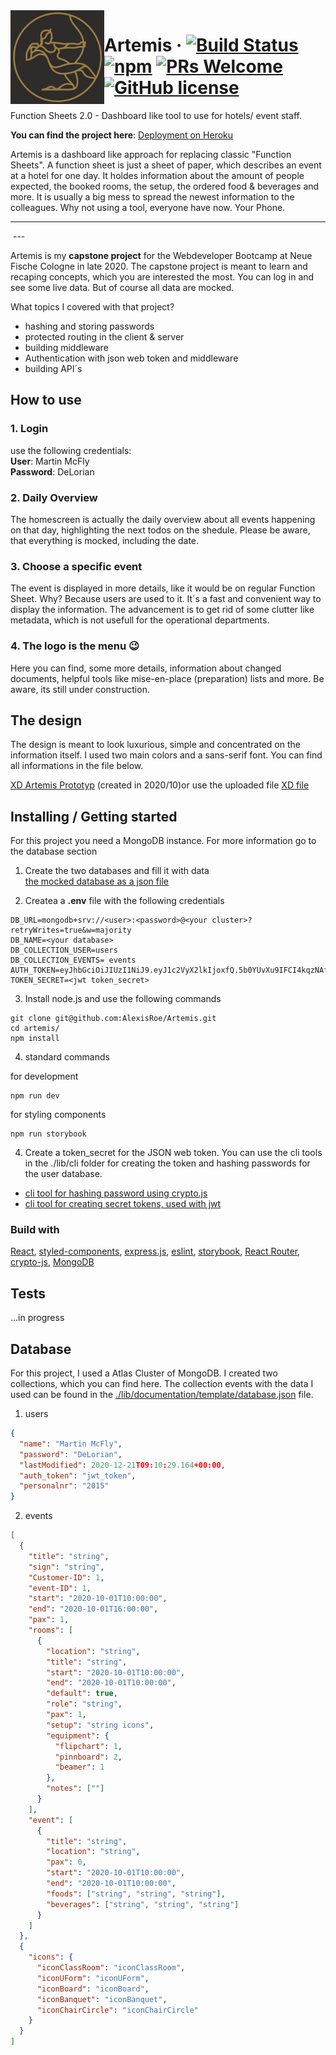 <img src="./client/src/assets/logo/logo-artemis.jpg" alt="Logo of the project" align="left" width="150" height="150" >

# Artemis &middot; [![Build Status](https://img.shields.io/travis/npm/npm/latest.svg?style=flat-square)](https://travis-ci.org/npm/npm) [![npm](https://img.shields.io/npm/v/npm.svg?style=flat-square)](https://www.npmjs.com/package/npm) [![PRs Welcome](https://img.shields.io/badge/PRs-welcome-brightgreen.svg?style=flat-square)](http://makeapullrequest.com) [![GitHub license](https://img.shields.io/badge/license-MIT-blue.svg?style=flat-square)](https://github.com/AlexisRoe/Artemis/blob/master/LICENSE)

Function Sheets 2.0 - Dashboard like tool to use for hotels/ event staff.

**You can find the project here**: [Deployment on Heroku](https://dashboard-artemis.herokuapp.com/)

<img src="./documentation/Alexis_Roehrling_Artemis.gif" alt="" width="150" align="left" >

Artemis is a dashboard like approach for replacing classic "Function Sheets". A function sheet is just a sheet of paper, which describes an event at a hotel for one day. It holdes information about the amount of people expected, the booked rooms, the setup, the ordered food & beverages and more. It is usually a big mess to spread the newest information to the colleagues. Why not using a tool, everyone have now. Your Phone.

---
<img src="./documentation/Alexis_Roehrling_Artemis.gif" alt="" width="150" >
---

Artemis is my **capstone project** for the Webdeveloper Bootcamp at Neue Fische Cologne in late 2020. The capstone project is meant to learn and recaping concepts, which you are interested the most. You can log in and see some live data. But of course all data are mocked.

What topics I covered with that project?

- hashing and storing passwords
- protected routing in the client & server
- building middleware
- Authentication with json web token and middleware
- building API´s

## How to use

### 1. Login

use the following credentials: <br />
**User**: Martin McFly <br />
**Password**: DeLorian

### 2. Daily Overview

The homescreen is actually the daily overview about all events happening on that day, highlighting the next todos on the shedule. Please be aware, that everything is mocked, including the date.

### 3. Choose a specific event

The event is displayed in more details, like it would be on regular Function Sheet. Why? Because users are used to it. It´s a fast and convenient way to display the information. The advancement is to get rid of some clutter like metadata, which is not usefull for the operational departments.

### 4. The logo is the menu 😉

Here you can find, some more details, information about changed documents, helpful tools like mise-en-place (preparation) lists and more. Be aware, its still under construction.

## The design

The design is meant to look luxurious, simple and concentrated on the information itself. I used two main colors and a sans-serif font. You can find all informations in the file below.

[XD Artemis Prototyp](https://xd.adobe.com/view/a7884a1f-4aa5-4b74-b2b1-1d4a6eed2c98-f2db) (created in 2020/10)or use the uploaded file [XD file](./documentation/Prototyp-Design-Artemis.xd)

## Installing / Getting started

For this project you need a MongoDB instance. For more information go to the database section

1. Create the two databases and fill it with data<br />
   [the mocked database as a json file](./lib/documentation/template/database.json)

2. Createa a **.env** file with the following credentials

```ènv
DB_URL=mongodb+srv://<user>:<password>@<your cluster>?retryWrites=true&w=majority
DB_NAME=<your database>
DB_COLLECTION_USER=users
DB_COLLECTION_EVENTS= events
AUTH_TOKEN=eyJhbGciOiJIUzI1NiJ9.eyJ1c2VyX2lkIjoxfQ.5b0YUvXu9IFCI4kqzNAfrnuA2lSMp8XtezIZTfQYH4k
TOKEN_SECRET=<jwt token_secret>
```

3. Install node.js and use the following commands

```shell
git clone git@github.com:AlexisRoe/Artemis.git
cd artemis/
npm install
```

4. standard commands

for development

```shell
npm run dev
```

for styling components

```shell
npm run storybook
```

4. Create a token_secret for the JSON web token. You can use the cli tools in the ./lib/cli folder for creating the token and hashing passwords for the user database.

- [cli tool for hashing password using crypto.js](./lib/cli/hashingMaster.js)
- [cli tool for creating secret tokens, used with jwt](./lib/cli/tokenGenerator.js)

### Build with

[React](https://reactjs.org/), [styled-components](https://styled-components.com/), [express.js](https://expressjs.com/), [eslint](https://eslint.org/), [storybook](https://storybook.js.org/), [React Router](https://reactrouter.com/), [crypto-js](https://www.npmjs.com/package/crypto-js), [MongoDB](https://www.mongodb.com/)

## Tests

...in progress

## Database

For this project, I used a Atlas Cluster of MongoDB. I created two collections, which you can find here. The collection events with the data I used can be found in the [./lib/documentation/template/database.json](./lib/documentation/template/database.json) file.

1. users

```json
{
  "name": "Martin McFly",
  "password": "DeLorian",
  "lastModified": 2020-12-21T09:10:29.164+00:00,
  "auth_token": "jwt_token",
  "personalnr": "2015"
}
```

2. events

```json
[
  {
    "title": "string",
    "sign": "string",
    "Customer-ID": 1,
    "event-ID": 1,
    "start": "2020-10-01T10:00:00",
    "end": "2020-10-01T16:00:00",
    "pax": 1,
    "rooms": [
      {
        "location": "string",
        "title": "string",
        "start": "2020-10-01T10:00:00",
        "end": "2020-10-01T10:00:00",
        "default": true,
        "role": "string",
        "pax": 1,
        "setup": "string icons",
        "equipment": {
          "flipchart": 1,
          "pinnboard": 2,
          "beamer": 1
        },
        "notes": [""]
      }
    ],
    "event": [
      {
        "title": "string",
        "location": "string",
        "pax": 0,
        "start": "2020-10-01T10:00:00",
        "end": "2020-10-01T10:00:00",
        "foods": ["string", "string", "string"],
        "beverages": ["string", "string", "string"]
      }
    ]
  },
  {
    "icons": {
      "iconClassRoom": "iconClassRoom",
      "iconUForm": "iconUForm",
      "iconBoard": "iconBoard",
      "iconBanquet": "iconBanquet",
      "iconChairCircle": "iconChairCircle"
    }
  }
]
```
